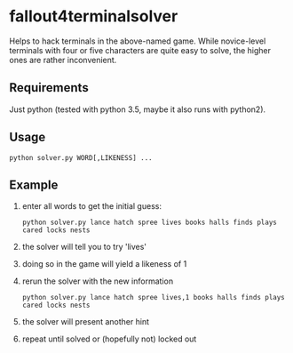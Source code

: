 # fallout4terminalsolver

Helps to hack terminals in the above-named game.
While novice-level terminals with four or five characters are quite easy to solve, the higher ones are rather inconvenient.

## Requirements

Just python (tested with python 3.5, maybe it also runs with python2).

## Usage

    python solver.py WORD[,LIKENESS] ...

## Example

1. enter all words to get the initial guess:

    ```
    python solver.py lance hatch spree lives books halls finds plays cared locks nests
    ```
    
2. the solver will tell you to try 'lives'
3. doing so in the game will yield a likeness of 1
4. rerun the solver with the new information

    ```
    python solver.py lance hatch spree lives,1 books halls finds plays cared locks nests
    ```
 
5. the solver will present another hint    
6. repeat until solved or (hopefully not) locked out
